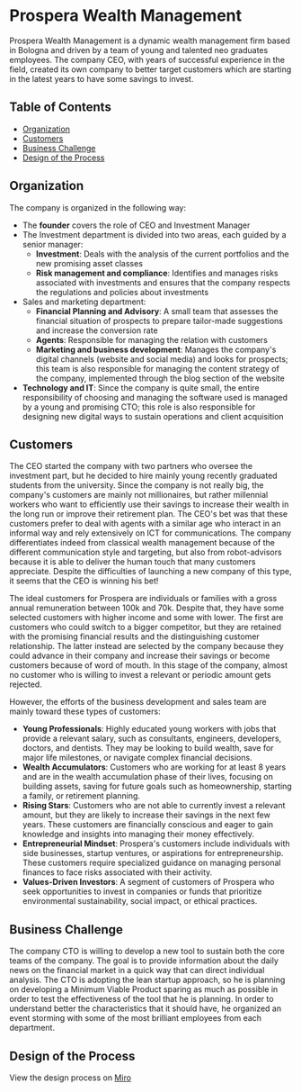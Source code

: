 # Prospera Wealth Management

Prospera Wealth Management is a dynamic wealth management firm based in Bologna and driven by a team of young and talented neo graduates employees. The company CEO, with years of successful experience in the field, created its own company to better target customers which are starting in the latest years to have some savings to invest. 

## Table of Contents
- [ Organization](#Organization)
- [Customers](#customers)
- [Business Challenge](#business-challenge)
- [Design of the Process](#design-of-the-process)


## Organization

The company is organized in the following way:

- The **founder** covers the role of CEO and Investment Manager
- The Investment department is divided into two areas, each guided by a senior manager:
  - **Investment**: Deals with the analysis of the current portfolios and the new promising asset classes
  - **Risk management and compliance**: Identifies and manages risks associated with investments and ensures that the company respects the regulations and policies about investments
- Sales and marketing department:
  - **Financial Planning and Advisory**: A small team that assesses the financial situation of prospects to prepare tailor-made suggestions and increase the conversion rate
  - **Agents**: Responsible for managing the relation with customers
  - **Marketing and business development**: Manages the company's digital channels (website and social media) and looks for prospects; this team is also responsible for managing the content strategy of the company, implemented through the blog section of the website
- **Technology and IT**: Since the company is quite small, the entire responsibility of choosing and managing the software used is managed by a young and promising CTO; this role is also responsible for designing new digital ways to sustain operations and client acquisition

## Customers

The CEO started the company with two partners who oversee the investment part, but he decided to hire mainly young recently graduated students from the university. Since the company is not really big, the company's customers are mainly not millionaires, but rather millennial workers who want to efficiently use their savings to increase their wealth in the long run or improve their retirement plan. The CEO's bet was that these customers prefer to deal with agents with a similar age who interact in an informal way and rely extensively on ICT for communications. The company differentiates indeed from classical wealth management because of the different communication style and targeting, but also from robot-advisors because it is able to deliver the human touch that many customers appreciate. Despite the difficulties of launching a new company of this type, it seems that the CEO is winning his bet! 

The ideal customers for Prospera are individuals or families with a gross annual remuneration between 100k and 70k. Despite that, they have some selected customers with higher income and some with lower. The first are customers who could switch to a bigger competitor, but they are retained with the promising financial results and the distinguishing customer relationship. The latter instead are selected by the company because they could advance in their company and increase their savings or become customers because of word of mouth. In this stage of the company, almost no customer who is willing to invest a relevant or periodic amount gets rejected.

However, the efforts of the business development and sales team are mainly toward these types of customers:

- **Young Professionals**: Highly educated young workers with jobs that provide a relevant salary, such as consultants, engineers, developers, doctors, and dentists. They may be looking to build wealth, save for major life milestones, or navigate complex financial decisions.
- **Wealth Accumulators**: Customers who are working for at least 8 years and are in the wealth accumulation phase of their lives, focusing on building assets, saving for future goals such as homeownership, starting a family, or retirement planning.
- **Rising Stars**: Customers who are not able to currently invest a relevant amount, but they are likely to increase their savings in the next few years. These customers are financially conscious and eager to gain knowledge and insights into managing their money effectively.
- **Entrepreneurial Mindset**: Prospera's customers include individuals with side businesses, startup ventures, or aspirations for entrepreneurship. These customers require specialized guidance on managing personal finances to face risks associated with their activity.
- **Values-Driven Investors**: A segment of customers of Prospera who seek opportunities to invest in companies or funds that prioritize environmental sustainability, social impact, or ethical practices.

## Business Challenge

The company CTO is willing to develop a new tool to sustain both the core teams of the company. The goal is to provide information about the daily news on the financial market in a quick way that can direct individual analysis. The CTO is adopting the lean startup approach, so he is planning on developing a Minimum Viable Product sparing as much as possible in order to test the effectiveness of the tool that he is planning. In order to understand better the characteristics that it should have, he organized an event storming with some of the most brilliant employees from each department.

## Design of the Process

View the design process on [Miro](https://miro.com/welcomeonboard/ODJMYTA1OGdvdmx0YUIweG96UmQ4MzU0VllXcmVIMUZSY2Qxc1VkaE1DUE16Q21qWkRIelV0YzU0ZE5yZEFtMHwzNDU4NzY0NTUwMjM3NDA2NjY4fDI=?share_link_id=666090614961)
